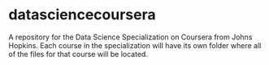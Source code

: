 # datasciencecoursera
A repository for the Data Science Specialization on Coursera from Johns Hopkins. Each course in the specialization will have its own folder where all of the files for that course will be located.
